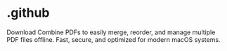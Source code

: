 # .github
Download Combine PDFs to easily merge, reorder, and manage multiple PDF files offline. Fast, secure, and optimized for modern macOS systems.
